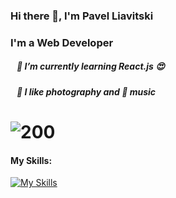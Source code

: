 ### Hi there 👋, I'm Pavel Liavitski
### I'm a Web Developer
##### &nbsp;&nbsp; 🌱 I’m currently learning React.js 😍
##### &nbsp;&nbsp; 📸 I like photography and 🎹 music

# ![200](https://www.codewars.com/users/liavitski/badges/small)
#### My Skills:
[![My Skills](https://skills.thijs.gg/icons?i=html,css,styledcomponents,js,react,figma,vscode&theme=dark)](#)
